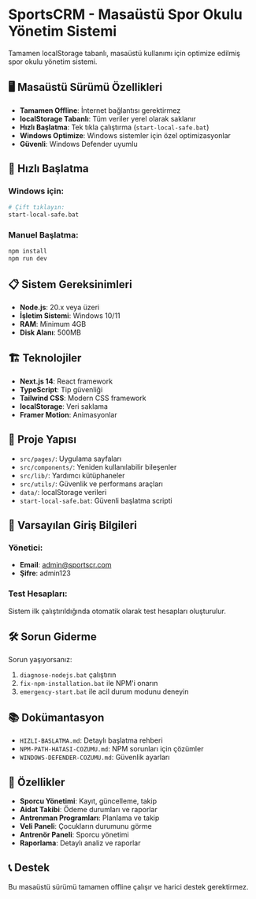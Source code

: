 # SportsCRM - Masaüstü Spor Okulu Yönetim Sistemi

Tamamen localStorage tabanlı, masaüstü kullanımı için optimize edilmiş spor okulu yönetim sistemi.

## 🖥️ Masaüstü Sürümü Özellikleri

- **Tamamen Offline**: İnternet bağlantısı gerektirmez
- **localStorage Tabanlı**: Tüm veriler yerel olarak saklanır
- **Hızlı Başlatma**: Tek tıkla çalıştırma (`start-local-safe.bat`)
- **Windows Optimize**: Windows sistemler için özel optimizasyonlar
- **Güvenli**: Windows Defender uyumlu

## 🚀 Hızlı Başlatma

### Windows için:
```bash
# Çift tıklayın:
start-local-safe.bat
```

### Manuel Başlatma:
```bash
npm install
npm run dev
```

## 📋 Sistem Gereksinimleri

- **Node.js**: 20.x veya üzeri
- **İşletim Sistemi**: Windows 10/11
- **RAM**: Minimum 4GB
- **Disk Alanı**: 500MB

## 🏗️ Teknolojiler

- **Next.js 14**: React framework
- **TypeScript**: Tip güvenliği
- **Tailwind CSS**: Modern CSS framework
- **localStorage**: Veri saklama
- **Framer Motion**: Animasyonlar

## 📁 Proje Yapısı

- `src/pages/`: Uygulama sayfaları
- `src/components/`: Yeniden kullanılabilir bileşenler
- `src/lib/`: Yardımcı kütüphaneler
- `src/utils/`: Güvenlik ve performans araçları
- `data/`: localStorage verileri
- `start-local-safe.bat`: Güvenli başlatma scripti

## 🔐 Varsayılan Giriş Bilgileri

### Yönetici:
- **Email**: admin@sportscr.com
- **Şifre**: admin123

### Test Hesapları:
Sistem ilk çalıştırıldığında otomatik olarak test hesapları oluşturulur.

## 🛠️ Sorun Giderme

Sorun yaşıyorsanız:

1. `diagnose-nodejs.bat` çalıştırın
2. `fix-npm-installation.bat` ile NPM'i onarın
3. `emergency-start.bat` ile acil durum modunu deneyin

## 📚 Dokümantasyon

- `HIZLI-BASLATMA.md`: Detaylı başlatma rehberi
- `NPM-PATH-HATASI-COZUMU.md`: NPM sorunları için çözümler
- `WINDOWS-DEFENDER-COZUMU.md`: Güvenlik ayarları

## 🎯 Özellikler

- **Sporcu Yönetimi**: Kayıt, güncelleme, takip
- **Aidat Takibi**: Ödeme durumları ve raporlar
- **Antrenman Programları**: Planlama ve takip
- **Veli Paneli**: Çocukların durumunu görme
- **Antrenör Paneli**: Sporcu yönetimi
- **Raporlama**: Detaylı analiz ve raporlar

## 📞 Destek

Bu masaüstü sürümü tamamen offline çalışır ve harici destek gerektirmez.
